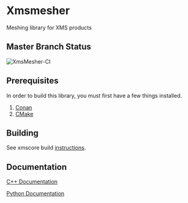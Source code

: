 
Xmsmesher
=======

Meshing library for XMS products

Master Branch Status
--------------------

![XmsMesher-CI](https://github.com/Aquaveo/xmsmesher/workflows/XmsMesher-3.0/badge.svg)

Prerequisites
--------------
In order to build this library, you must first have a few things installed.
1. [Conan](https://conan.io)
2. [CMake](https://cmake.org)

Building
--------
See xmscore build [instructions](https://github.com/Aquaveo/xmscore/wiki/Building-Libraries).


Documentation
-------------

[C++ Documentation](https://aquaveo.github.io/xmsmesher/)

[Python Documentation](https://aquaveo.github.io/xmsmesher/pydocs)

